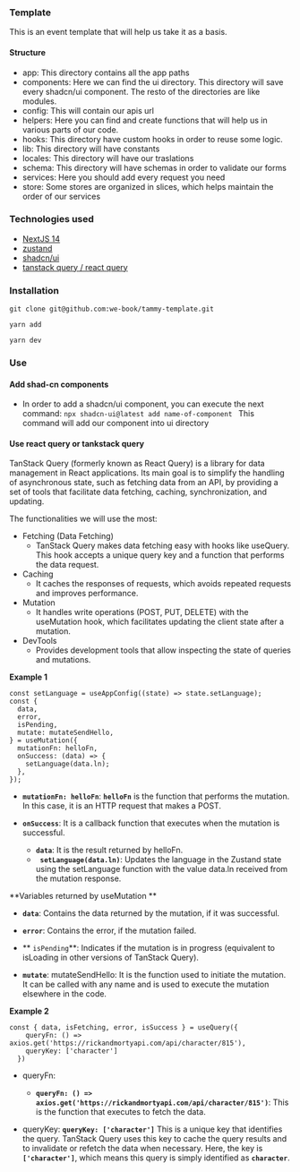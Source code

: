 ### Template

This is an event template that will help us take it as a basis.

#### Structure

- app: This directory contains all the app paths
- components: Here we can find the ui directory. This directory will save every shadcn/ui component. The resto of the directories are like modules.
- config: This will contain our apis url
- helpers: Here you can find and create functions that will help us in various parts of our code.
- hooks: This directory have custom hooks in order to reuse some logic.
- lib: This directory will have constants
- locales: This directory will have our traslations
- schema: This directory will have schemas in order to validate our forms
- services: Here you should add every request you need
- store: Some stores are organized in slices, which helps maintain the order of our services

### Technologies used

- [NextJS 14](https://nextjs.org/ 'NextJS 14')
- [zustand](https://zustand-demo.pmnd.rs/ 'zustand')
- [shadcn/ui](https://ui.shadcn.com/ 'shadcn/ui')
- [tanstack query / react query](https://tanstack.com/ 'tanstak query / react query')

### Installation

`git clone git@github.com:we-book/tammy-template.git`

`yarn add
`

`yarn dev`

### Use

#### Add shad-cn components

- In order to add a shadcn/ui component, you can execute the next command:
  `npx shadcn-ui@latest add name-of-component
`
  This command will add our component into ui directory

#### Use react query or tankstack query

TanStack Query (formerly known as React Query) is a library for data management in React applications. Its main goal is to simplify the handling of asynchronous state, such as fetching data from an API, by providing a set of tools that facilitate data fetching, caching, synchronization, and updating.

The functionalities we will use the most:

- Fetching (Data Fetching)
  - TanStack Query makes data fetching easy with hooks like useQuery. This hook accepts a unique query key and a function that performs the data request.
- Caching
  - It caches the responses of requests, which avoids repeated requests and improves performance.
- Mutation
  - It handles write operations (POST, PUT, DELETE) with the useMutation hook, which facilitates updating the client state after a mutation.
- DevTools
  - Provides development tools that allow inspecting the state of queries and mutations.

**Example 1**

```
const setLanguage = useAppConfig((state) => state.setLanguage);
const {
  data,
  error,
  isPending,
  mutate: mutateSendHello,
} = useMutation({
  mutationFn: helloFn,
  onSuccess: (data) => {
    setLanguage(data.ln);
  },
});
```

- **`mutationFn: helloFn`**: **`helloFn`** is the function that performs the mutation. In this case, it is an HTTP request that makes a POST.

- **`onSuccess`**: It is a callback function that executes when the mutation is successful.

  - **`data`**: It is the result returned by helloFn.
  - **` setLanguage(data.ln)`**: Updates the language in the Zustand state using the setLanguage function with the value data.ln received from the mutation response.

**Variables returned by useMutation
**

- **`data`**: Contains the data returned by the mutation, if it was successful.

- **`error`**: Contains the error, if the mutation failed.

- ** `isPending`**: Indicates if the mutation is in progress (equivalent to isLoading in other versions of TanStack Query).

- **`mutate`**: mutateSendHello: It is the function used to initiate the mutation. It can be called with any name and is used to execute the mutation elsewhere in the code.

**Example 2**

```
const { data, isFetching, error, isSuccess } = useQuery({
    queryFn: () => axios.get('https://rickandmortyapi.com/api/character/815'),
    queryKey: ['character']
  })
```

- queryFn:

  - **`queryFn: () => axios.get('https://rickandmortyapi.com/api/character/815')`**: This is the function that executes to fetch the data.

- queryKey: **`queryKey: ['character']`**
  This is a unique key that identifies the query. TanStack Query uses this key to cache the query results and to invalidate or refetch the data when necessary. Here, the key is **`['character']`**, which means this query is simply identified as **`character`**.
